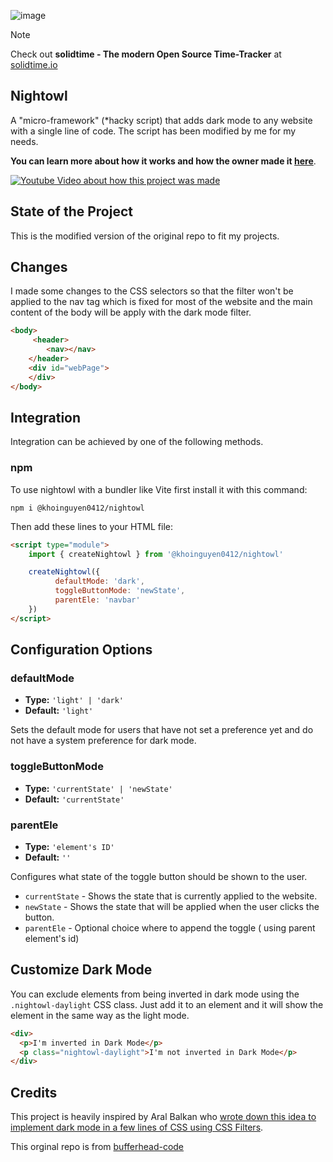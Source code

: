 ![image](https://github.com/bufferhead-code/nightowl/assets/6266887/6dbd652a-0307-4d2b-ac9e-26230b8b59c7)

> [!NOTE]
> Check out **solidtime - The modern Open Source Time-Tracker** at [solidtime.io](https://www.solidtime.io)

## Nightowl

A "micro-framework" (\*hacky script) that adds dark mode to any website with a single line of code. The script has been modified by me for my needs.

**You can learn more about how it works and how the owner made it [here](http://www.youtube.com/watch?v=JONzCyVXa60)**.

[![Youtube Video about how this project was made](http://img.youtube.com/vi/JONzCyVXa60/0.jpg)](http://www.youtube.com/watch?v=JONzCyVXa60 'Add Dark Mode to any Website with a single line of code')

## State of the Project
This is the modified version of the original repo to fit my projects. 

## Changes
I made some changes to the CSS selectors so that the filter won't be applied to the nav tag which is fixed for most of the website and the main content of the body will be apply with the dark mode filter.

```html
<body>
     <header>
        <nav></nav>
    </header>
    <div id="webPage">
    </div>
</body>
```


## Integration

Integration can be achieved by one of the following methods.

### npm

To use nightowl with a bundler like Vite first install it with this command:

```shell
npm i @khoinguyen0412/nightowl
```

Then add these lines to your HTML file:

```html
<script type="module">
    import { createNightowl } from '@khoinguyen0412/nightowl'

    createNightowl({
          defaultMode: 'dark',
          toggleButtonMode: 'newState',
          parentEle: 'navbar'
    })
</script>
```

## Configuration Options

### defaultMode

-   **Type:** `'light' | 'dark'`
-   **Default:** `'light'`

Sets the default mode for users that have not set a preference yet and do not have a system preference for dark mode.

### toggleButtonMode

-   **Type:** `'currentState' | 'newState'`
-   **Default:** `'currentState'`

### parentEle

-   **Type:** `'element's ID'`
-   **Default:** `''`

Configures what state of the toggle button should be shown to the user.

-   `currentState` - Shows the state that is currently applied to the website.
-   `newState` - Shows the state that will be applied when the user clicks the button.
-   `parentEle` - Optional choice where to append the toggle ( using parent element's id)

## Customize Dark Mode

You can exclude elements from being inverted in dark mode using the `.nightowl-daylight` CSS class. Just add it to an element and it will show the element in the same way as the light mode. 

```html
<div>
  <p>I'm inverted in Dark Mode</p>
  <p class="nightowl-daylight">I'm not inverted in Dark Mode</p>
</div>
```
## Credits

This project is heavily inspired by Aral Balkan who [wrote down this idea to implement dark mode in a few lines of CSS using CSS Filters](https://ar.al/2021/08/24/implementing-dark-mode-in-a-handful-of-lines-of-css-with-css-filters/).

This orginal repo is from [bufferhead-code](https://github.com/bufferhead-code)

